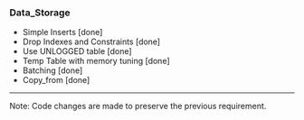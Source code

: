 
### Data_Storage ###

- Simple Inserts [done]
- Drop Indexes and Constraints [done]
- Use UNLOGGED table [done]
- Temp Table with memory tuning [done]
- Batching [done]
- Copy_from [done]

***

Note: Code changes are made to preserve the previous requirement.

